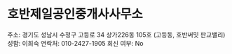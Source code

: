 # 호반제일공인중개사사무소

주소: 경기도 성남시 수정구 고등로 34 상가226동 105호 (고등동, 호반써밋 판교밸리)
성함: 이희숙
연락처: 010-2427-1905
회신 여부: No